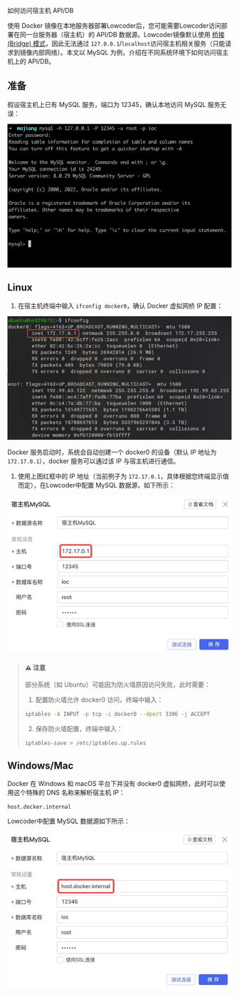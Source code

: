如何访问宿主机 API/DB

使用 Docker 镜像在本地服务器部署Lowcoder后，您可能需要Lowcoder访问部署在同一台服务器（宿主机）的 API/DB 数据源。Lowcoder镜像默认使用 [桥接 (Bridge) 模式](https://docs.docker.com/network/bridge/)，因此无法通过 `127.0.0.1`​/`localhost`​ 访问宿主机相关服务（只能请求到镜像内部网络）。本文以 MySQL 为例，介绍在不同系统环境下如何访问宿主机上的 API/DB。

## 准备

假设宿主机上已有 MySQL 服务，端口为 12345，确认本地访问 MySQL 服务无误：

![localhost mysql](assets/localhost-mysql-20231002181238-cw1zx3c.jpg)

## Linux

1. 在宿主机终端中输入 `ifconfig docker0`​，确认 Docker 虚拟网桥 IP 配置：

![linux ifconfig docker0](assets/linux-ifconfig-docker0-20231002181238-9gzvcoe.jpg)

Docker 服务启动时，系统会自动创建一个 docker0 的设备（默认 IP 地址为 `172.17.0.1`​），docker 服务可以通过该 IP 与宿主机进行通信。

1. 使用上图红框中的 IP 地址（当前例子为 `172.17.0.1`​，具体根据您终端显示值而定），在Lowcoder中配置 MySQL 数据源，如下所示：

![linux host setting](assets/linux-host-setting-20231002181238-sj9uixb.jpg)

> #### ⚠️ 注意
>
> 部分系统（如 Ubuntu）可能因为防火墙原因访问失败，此时需要：
>
> 1. 配置防火墙允许 docker0 访问，终端中输入：
>
> ```bash
> iptables -A INPUT -p tcp -i docker0 --dport 3306 -j ACCEPT
> ```
>
> 2. 保存防火墙配置，终端中输入：
>
> ```bash
> iptables-save > /etc/iptables.up.rules
> ```

## Windows/Mac

Docker 在 Windows 和 macOS 平台下并没有 docker0 虚拟网桥，此时可以使用这个特殊的 DNS 名称来解析宿主机 IP：

```text
host.docker.internal
```

Lowcoder中配置 MySQL 数据源如下所示：

![windows mac host setting](assets/windows-mac-host-setting-20231002181238-xv16c2z.jpg)